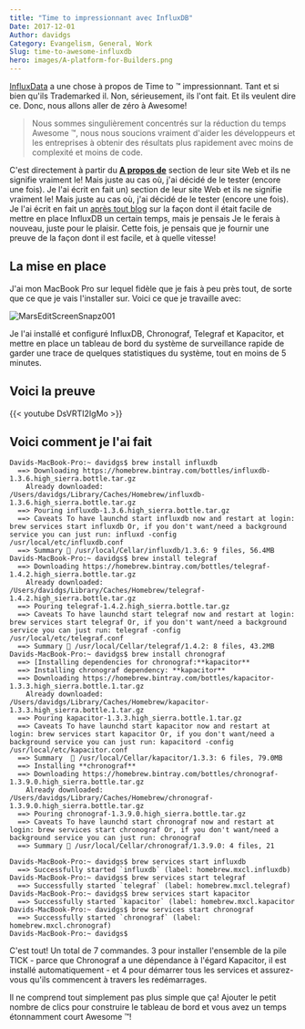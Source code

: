 ```yaml
---
title: "Time to impressionnant avec InfluxDB"
Date: 2017-12-01
Author: davidgs
Category: Evangelism, General, Work
Slug: time-to-awesome-influxdb
hero: images/A-platform-for-Builders.png
---
```


[InfluxData](https://influxdata.com/) a une chose à propos de Time to ™ impressionnant. Tant et si bien qu'ils Trademarked il. Non, sérieusement, ils l'ont fait. Et ils veulent dire ce. Donc, nous allons aller de zéro à Awesome!

> Nous sommes singulièrement concentrés sur la réduction du temps Awesome ™, nous nous soucions vraiment d'aider les développeurs et les entreprises à obtenir des résultats plus rapidement avec moins de complexité et moins de code.

C'est directement à partir du [**A propos de**](https://www.influxdata.com/about/) section de leur site Web et ils ne signifie vraiment le! Mais juste au cas où, j'ai décidé de le tester (encore une fois). Je l'ai écrit en fait un) section de leur site Web et ils ne signifie vraiment le! Mais juste au cas où, j'ai décidé de le tester (encore une fois). Je l'ai écrit en fait un [après tout blog](/posts/category/iot/iot-hardware/running-influxdb-on-an-artik-520/) sur la façon dont il était facile de mettre en place InfluxDB un certain temps, mais je pensais Je le ferais à nouveau, juste pour le plaisir. Cette fois, je pensais que je fournir une preuve de la façon dont il est facile, et à quelle vitesse!

## La mise en place

J'ai mon MacBook Pro sur lequel fidèle que je fais à peu près tout, de sorte que ce que je vais l'installer sur. Voici ce que je travaille avec:

![MarsEditScreenSnapz001](/posts/category/database/images/MarsEditScreenSnapz001.png )

Je l'ai installé et configuré InfluxDB, Chronograf, Telegraf et Kapacitor, et mettre en place un tableau de bord du système de surveillance rapide de garder une trace de quelques statistiques du système, tout en moins de 5 minutes.

## Voici la preuve

{{< youtube DsVRTI2IgMo >}}

## Voici comment je l'ai fait

```shell
Davids-MacBook-Pro:~ davidgs$ brew install influxdb 
  ==> Downloading https://homebrew.bintray.com/bottles/influxdb-1.3.6.high_sierra.bottle.tar.gz
    Already downloaded: /Users/davidgs/Library/Caches/Homebrew/influxdb-1.3.6.high_sierra.bottle.tar.gz 
  ==> Pouring influxdb-1.3.6.high_sierra.bottle.tar.gz
  ==> Caveats To have launchd start influxdb now and restart at login: brew services start influxdb Or, if you don't want/need a background service you can just run: influxd -config /usr/local/etc/influxdb.conf 
  ==> Summary 🍺 /usr/local/Cellar/influxdb/1.3.6: 9 files, 56.4MB
Davids-MacBook-Pro:~ davidgs$ brew install telegraf 
  ==> Downloading https://homebrew.bintray.com/bottles/telegraf-1.4.2.high_sierra.bottle.tar.gz
    Already downloaded: /Users/davidgs/Library/Caches/Homebrew/telegraf-1.4.2.high_sierra.bottle.tar.gz
  ==> Pouring telegraf-1.4.2.high_sierra.bottle.tar.gz
  ==> Caveats To have launchd start telegraf now and restart at login: brew services start telegraf Or, if you don't want/need a background service you can just run: telegraf -config /usr/local/etc/telegraf.conf
  ==> Summary 🍺 /usr/local/Cellar/telegraf/1.4.2: 8 files, 43.2MB
Davids-MacBook-Pro:~ davidgs$ brew install chronograf
  ==> [Installing dependencies for chronograf:**kapacitor** 
  ==> Installing chronograf dependency: **kapacitor** 
  ==> Downloading https://homebrew.bintray.com/bottles/kapacitor-1.3.3.high_sierra.bottle.1.tar.gz
    Already downloaded: /Users/davidgs/Library/Caches/Homebrew/kapacitor-1.3.3.high_sierra.bottle.1.tar.gz
  ==> Pouring kapacitor-1.3.3.high_sierra.bottle.1.tar.gz
  ==> Caveats To have launchd start kapacitor now and restart at login: brew services start kapacitor Or, if you don't want/need a background service you can just run: kapacitord -config /usr/local/etc/kapacitor.conf
  ==> Summary  🍺 /usr/local/Cellar/kapacitor/1.3.3: 6 files, 79.0MB
  ==> Installing **chronograf** 
  ==> Downloading https://homebrew.bintray.com/bottles/chronograf-1.3.9.0.high_sierra.bottle.tar.gz
    Already downloaded: /Users/davidgs/Library/Caches/Homebrew/chronograf-1.3.9.0.high_sierra.bottle.tar.gz
  ==> Pouring chronograf-1.3.9.0.high_sierra.bottle.tar.gz
  ==> Caveats To have launchd start chronograf now and restart at login: brew services start chronograf Or, if you don't want/need a background service you can just run: chronograf
  ==> Summary 🍺 /usr/local/Cellar/chronograf/1.3.9.0: 4 files, 21

Davids-MacBook-Pro:~ davidgs$ brew services start influxdb 
  ==> Successfully started `influxdb` (label: homebrew.mxcl.influxdb)
Davids-MacBook-Pro:~ davidgs$ brew services start telegraf
  ==> Successfully started `telegraf` (label: homebrew.mxcl.telegraf)
Davids-MacBook-Pro:~ davidgs$ brew services start kapacitor
  ==> Successfully started `kapacitor` (label: homebrew.mxcl.kapacitor
Davids-MacBook-Pro:~ davidgs$ brew services start chronograf
  ==> Successfully started `chronograf` (label: homebrew.mxcl.chronograf)
Davids-MacBook-Pro:~ davidgs$
```

C'est tout! Un total de 7 commandes. 3 pour installer l'ensemble de la pile TICK - parce que Chronograf a une dépendance à l'égard Kapacitor, il est installé automatiquement - et 4 pour démarrer tous les services et assurez-vous qu'ils commencent à travers les redémarrages.

Il ne comprend tout simplement pas plus simple que ça! Ajouter le petit nombre de clics pour construire le tableau de bord et vous avez un temps étonnamment court Awesome ™!
